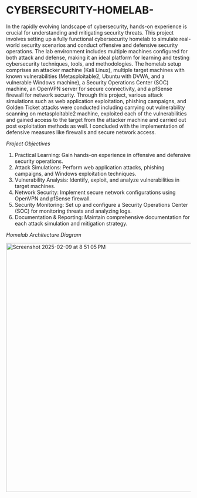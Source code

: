 # CYBERSECURITY-HOMELAB-
In the rapidly evolving landscape of cybersecurity, hands-on experience is crucial for
understanding and mitigating security threats. This project involves setting up a fully functional
cybersecurity homelab to simulate real-world security scenarios and conduct offensive and
defensive security operations. The lab environment includes multiple machines configured for
both attack and defense, making it an ideal platform for learning and testing cybersecurity
techniques, tools, and methodologies.
The homelab setup comprises an attacker machine (Kali Linux), multiple target machines with
known vulnerabilities (Metasploitable2, Ubuntu with DVWA, and a vulnerable Windows
machine), a Security Operations Center (SOC) machine, an OpenVPN server for secure
connectivity, and a pfSense firewall for network security. Through this project, various attack
simulations such as web application exploitation, phishing campaigns, and Golden Ticket
attacks were conducted including carrying out vulnerability scanning on metasploitable2
machine, exploited each of the vulnerabilities and gained access to the target from the attacker
machine and carried out post exploitation methods as well. I concluded with the implementation
of defensive measures like firewalls and secure network access.

*Project Objectives*
1. Practical Learning: Gain hands-on experience in offensive and defensive security
operations.
2. Attack Simulations: Perform web application attacks, phishing campaigns, and
Windows exploitation techniques.
3. Vulnerability Analysis: Identify, exploit, and analyze vulnerabilities in target machines.
4. Network Security: Implement secure network configurations using OpenVPN and
pfSense firewall.
5. Security Monitoring: Set up and configure a Security Operations Center (SOC) for
monitoring threats and analyzing logs.
6. Documentation & Reporting: Maintain comprehensive documentation for each attack
simulation and mitigation strategy.

*Homelab Architecture Diagram*

<img width="680" alt="Screenshot 2025-02-09 at 8 51 05 PM" src="https://github.com/user-attachments/assets/9e2267d2-987c-4083-b056-ab7daabded93" />


